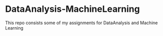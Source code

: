 # DataAnalysis-MachineLearning
This repo consists some of my assignments for DataAnalysis and Machine Learning
